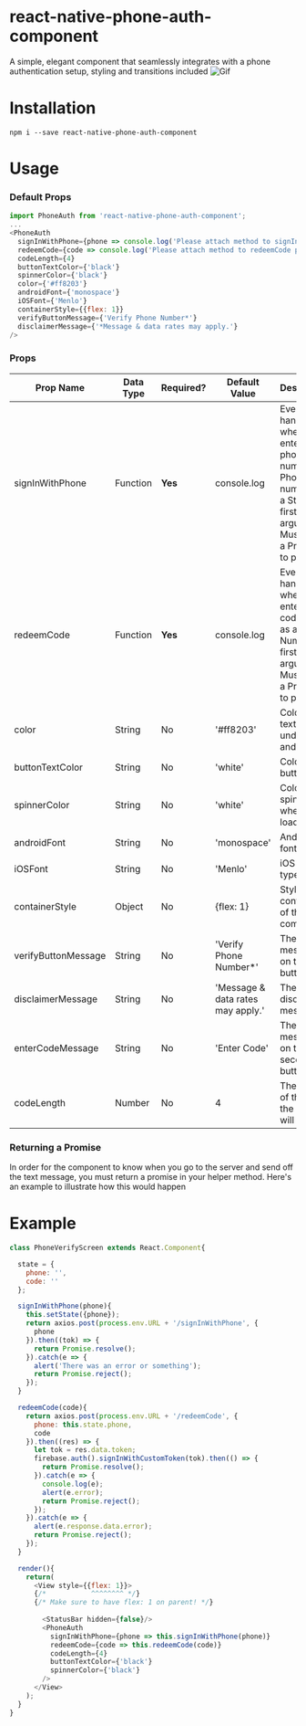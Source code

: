 # react-native-phone-auth-component
A simple, elegant component that seamlessly integrates with a phone authentication setup, styling and transitions included
![Gif](https://media.giphy.com/media/3o6fIUTzWand2sRtwQ/giphy.gif)
# Installation
```npm i --save react-native-phone-auth-component```
# Usage
### Default Props
```javascript
import PhoneAuth from 'react-native-phone-auth-component';
...
<PhoneAuth
  signInWithPhone={phone => console.log('Please attach method to signInWithPhone prop')}
  redeemCode={code => console.log('Please attach method to redeemCode prop')}
  codeLength={4}
  buttonTextColor={'black'}
  spinnerColor={'black'}
  color={'#ff8203'}
  androidFont={'monospace'}
  iOSFont={'Menlo'}
  containerStyle={{flex: 1}}
  verifyButtonMessage={'Verify Phone Number*'}
  disclaimerMessage={'*Message & data rates may apply.'}
/>
```
### Props
| Prop Name  | Data Type | Required? | Default Value | Description |
| ------------- | ------------- | ------------- | ------------- | ------------- |
| signInWithPhone  | Function  | **Yes** | console.log | Event handler when user enters phone number. Phone number as a String as first argument. Must return a Promise to proceed |
| redeemCode  | Function  | **Yes** | console.log | Event handler when user enters code. Code as a Number as first argument. Must return a Promise to proceed |
| color  | String  | No | '#ff8203' | Color of text underline and buttons |
| buttonTextColor  | String  | No | 'white' | Color of button text |
| spinnerColor  | String  | No | 'white' | Color of the spinner when loading |
| androidFont  | String  | No | 'monospace' | Android font type |
| iOSFont  | String  | No | 'Menlo' | iOS font type |
| containerStyle  | Object  | No | {flex: 1} | Style of the container of the component |
| verifyButtonMessage  | String  | No | 'Verify Phone Number*' | The message on the first button |
| disclaimerMessage  | String  | No | 'Message & data rates may apply.' | The disclaimer message |
| enterCodeMessage  | String  | No | 'Enter Code' | The message on the second button |
| codeLength  | Number  | No | 4 | The length of the code the user will enter |
### Returning a Promise
In order for the component to know when you go to the server and send off the text message, you must return a promise in your helper method. Here's an example to illustrate how this would happen

# Example
```javascript
class PhoneVerifyScreen extends React.Component{

  state = {
    phone: '',
    code: ''
  };

  signInWithPhone(phone){
    this.setState({phone});
    return axios.post(process.env.URL + '/signInWithPhone', {
      phone
    }).then((tok) => {
      return Promise.resolve();
    }).catch(e => {
      alert('There was an error or something');
      return Promise.reject();
    });
  }

  redeemCode(code){
    return axios.post(process.env.URL + '/redeemCode', {
      phone: this.state.phone,
      code
    }).then((res) => {
      let tok = res.data.token;
      firebase.auth().signInWithCustomToken(tok).then(() => {
        return Promise.resolve();
      }).catch(e => {
        console.log(e);
        alert(e.error);
        return Promise.reject();
      });
    }).catch(e => {
      alert(e.response.data.error);
      return Promise.reject();
    });
  }

  render(){
    return(
      <View style={{flex: 1}}>
      {/*           ^^^^^^^^ */}
      {/* Make sure to have flex: 1 on parent! */}
      
        <StatusBar hidden={false}/>
        <PhoneAuth
          signInWithPhone={phone => this.signInWithPhone(phone)}
          redeemCode={code => this.redeemCode(code)}
          codeLength={4}
          buttonTextColor={'black'}
          spinnerColor={'black'}
        />
      </View>
    );
  }
}
```
